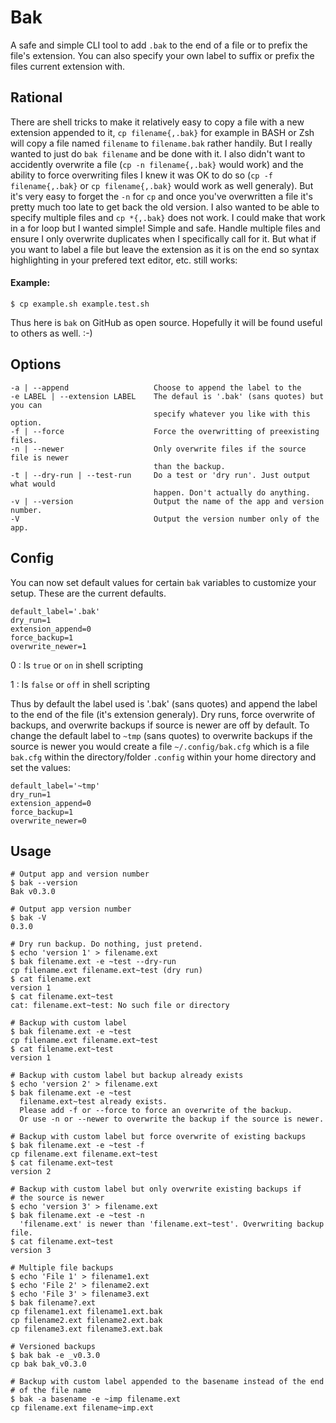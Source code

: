 Bak
===

A safe and simple CLI tool to add `.bak` to the end of a file or to prefix the file's extension. You can also specify your own label to suffix or prefix the files current extension with.


Rational
--------

There are shell tricks to make it relatively easy to copy a file with a new extension appended to it, `cp filename{,.bak}` for example in BASH or Zsh will copy a file named `filename` to `filename.bak` rather handily. But I really wanted to just do `bak filename` and be done with it. I also didn't want to accidently overwrite a file (`cp -n filename{,.bak}` would work) and the ability to force overwriting files I knew it was OK to do so (`cp -f filename{,.bak}` or `cp filename{,.bak}` would work as well generaly). But it's very easy to forget the `-n` for `cp` and once you've overwritten a file it's pretty much too late to get back the old version. I also wanted to be able to specify multiple files and `cp *{,.bak}` does not work. I could make that work in a for loop but I wanted simple! Simple and safe. Handle multiple files and ensure I only overwrite duplicates when I specifically call for it. But what if you want to label a file but leave the extension as it is on the end so syntax highlighting in your prefered text editor, etc. still works:

#### Example:

```
$ cp example.sh example.test.sh
```

Thus here is `bak` on GitHub as open source. Hopefully it will be found useful to others as well. :-)


Options
-------


``` text
-a | --append                   Choose to append the label to the 
-e LABEL | --extension LABEL    The defaul is '.bak' (sans quotes) but you can
                                specify whatever you like with this option.
-f | --force                    Force the overwritting of preexisting files.
-n | --newer                    Only overwrite files if the source file is newer
                                than the backup.
-t | --dry-run | --test-run     Do a test or 'dry run'. Just output what would
                                happen. Don't actually do anything.
-v | --version                  Output the name of the app and version number.
-V                              Output the version number only of the app.
```

Config
------

You can now set default values for certain `bak` variables to customize your setup. These are the current defaults.

```
default_label='.bak'
dry_run=1
extension_append=0
force_backup=1
overwrite_newer=1
```

0
: Is `true` or `on` in shell scripting

1
: Is `false` or `off` in shell scripting

Thus by default the label used is '.bak' (sans quotes) and append the label to the end of the file (it's extension generaly). Dry runs, force overwrite of backups, and overwrite backups if source is newer are off by default. To change the default label to `~tmp` (sans quotes) to overwrite backups if the source is newer you would create a file `~/.config/bak.cfg` which is a file `bak.cfg` within the directory/folder `.config` within your home directory and set the values:

```
default_label='~tmp'
dry_run=1
extension_append=0
force_backup=1
overwrite_newer=0
```

Usage
-----

``` text
# Output app and version number
$ bak --version
Bak v0.3.0

# Output app version number
$ bak -V
0.3.0

# Dry run backup. Do nothing, just pretend.
$ echo 'version 1' > filename.ext
$ bak filename.ext -e ~test --dry-run
cp filename.ext filename.ext~test (dry run)
$ cat filename.ext
version 1
$ cat filename.ext~test
cat: filename.ext~test: No such file or directory

# Backup with custom label
$ bak filename.ext -e ~test
cp filename.ext filename.ext~test
$ cat filename.ext~test
version 1

# Backup with custom label but backup already exists
$ echo 'version 2' > filename.ext
$ bak filename.ext -e ~test
  filename.ext~test already exists.
  Please add -f or --force to force an overwrite of the backup.
  Or use -n or --newer to overwrite the backup if the source is newer.

# Backup with custom label but force overwrite of existing backups
$ bak filename.ext -e ~test -f
cp filename.ext filename.ext~test
$ cat filename.ext~test
version 2

# Backup with custom label but only overwrite existing backups if
# the source is newer
$ echo 'version 3' > filename.ext
$ bak filename.ext -e ~test -n
  'filename.ext' is newer than 'filename.ext~test'. Overwriting backup file.
$ cat filename.ext~test
version 3

# Multiple file backups
$ echo 'File 1' > filename1.ext
$ echo 'File 2' > filename2.ext
$ echo 'File 3' > filename3.ext
$ bak filename?.ext
cp filename1.ext filename1.ext.bak
cp filename2.ext filename2.ext.bak
cp filename3.ext filename3.ext.bak

# Versioned backups
$ bak bak -e _v0.3.0
cp bak bak_v0.3.0

# Backup with custom label appended to the basename instead of the end
# of the file name
$ bak -a basename -e ~imp filename.ext
cp filename.ext filename~imp.ext
```



